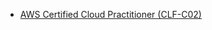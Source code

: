 - [ AWS Certified Cloud Practitioner (CLF-C02)](https://explore.skillbuilder.aws/learn/course/18572/exam-prep-standard-course-aws-certified-cloud-practitioner-clf-c02-traditional-chinese)
